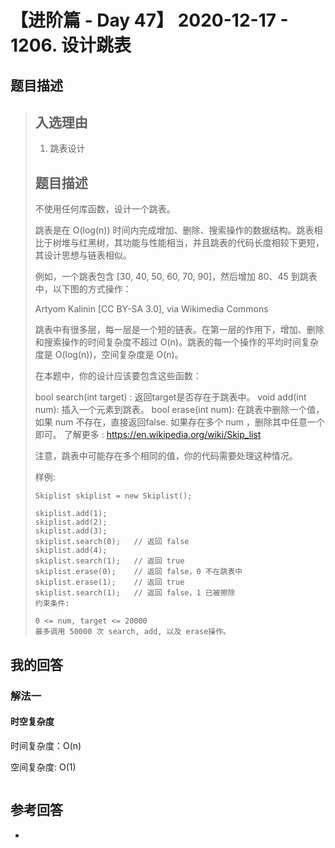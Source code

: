 # 【进阶篇 - Day 47】 2020-12-17 - 1206. 设计跳表 

## 题目描述

> ## 入选理由
>
> 1. 跳表设计
>
> ## 题目描述
>
> 不使用任何库函数，设计一个跳表。
>
> 跳表是在 O(log(n)) 时间内完成增加、删除、搜索操作的数据结构。跳表相比于树堆与红黑树，其功能与性能相当，并且跳表的代码长度相较下更短，其设计思想与链表相似。
>
> 例如，一个跳表包含 [30, 40, 50, 60, 70, 90]，然后增加 80、45 到跳表中，以下图的方式操作：
>
> Artyom Kalinin [CC BY-SA 3.0], via Wikimedia Commons
>
> 跳表中有很多层，每一层是一个短的链表。在第一层的作用下，增加、删除和搜索操作的时间复杂度不超过 O(n)。跳表的每一个操作的平均时间复杂度是 O(log(n))，空间复杂度是 O(n)。
>
> 在本题中，你的设计应该要包含这些函数：
>
> bool search(int target) : 返回target是否存在于跳表中。
> void add(int num): 插入一个元素到跳表。
> bool erase(int num): 在跳表中删除一个值，如果 num 不存在，直接返回false. 如果存在多个 num ，删除其中任意一个即可。
> 了解更多 : https://en.wikipedia.org/wiki/Skip_list
>
> 注意，跳表中可能存在多个相同的值，你的代码需要处理这种情况。
>
> 样例:
>
> ```
> Skiplist skiplist = new Skiplist();
> 
> skiplist.add(1);
> skiplist.add(2);
> skiplist.add(3);
> skiplist.search(0);   // 返回 false
> skiplist.add(4);
> skiplist.search(1);   // 返回 true
> skiplist.erase(0);    // 返回 false，0 不在跳表中
> skiplist.erase(1);    // 返回 true
> skiplist.search(1);   // 返回 false，1 已被擦除
> 约束条件:
> 
> 0 <= num, target <= 20000
> 最多调用 50000 次 search, add, 以及 erase操作。
> ```

## 我的回答

### 解法一

#### 时空复杂度

时间复杂度：O(n)

空间复杂度:   O(1)

```js

```



## 参考回答

- 
